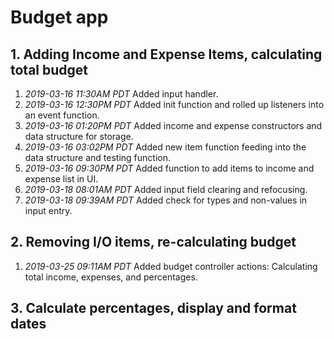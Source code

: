 # Budget app

## 1. Adding Income and Expense Items, calculating total budget
1. _2019-03-16 11:30AM PDT_ Added input handler.
2. _2019-03-16 12:30PM PDT_ Added init function and rolled up listeners into an event function.
3. _2019-03-16 01:20PM PDT_ Added income and expense constructors and data structure for storage.
4. _2019-03-16 03:02PM PDT_ Added new item function feeding into the data structure and testing function.
5. _2019-03-16 09:30PM PDT_ Added function to add items to income and expense list in UI.
6. _2019-03-18 08:01AM PDT_ Added input field clearing and refocusing.
7. _2019-03-18 09:39AM PDT_ Added check for types and non-values in input entry.

## 2. Removing I/O items, re-calculating budget
1. _2019-03-25 09:11AM PDT_ Added budget controller actions: Calculating total income, expenses, and percentages.

## 3. Calculate percentages, display and format dates
